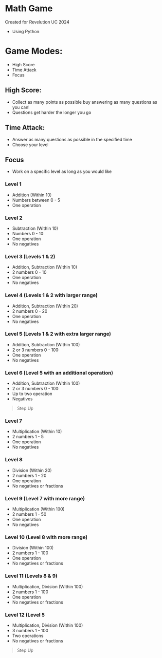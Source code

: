 # Math Game
Created for Revelution UC 2024

- Using Python

# Game Modes:
- High Score
- Time Attack
- Focus

## High Score:
- Collect as many points as possible buy answering as many questions as you can!
- Questions get harder the longer you go

## Time Attack:
- Answer as many questions as possible in the specified time
- Choose your level

## Focus
- Work on a specific level as long as you would like

### Level 1
- Addition (Within 10)
- Numbers between 0 - 5
- One operation

### Level 2
- Subtraction (Within 10)
- Numbers 0 - 10
- One operation
- No negatives

### Level 3 (Levels 1 & 2)
- Addition, Subtraction (Within 10)
- 2 numbers 0 - 10
- One operation
- No negatives

### Level 4 (Levels 1 & 2 with larger range)
- Addition, Subtraction (Within 20)
- 2 numbers 0 - 20
- One operation
- No negatives

### Level 5 (Levels 1 & 2 with extra larger range)
- Addition, Subtraction (Within 100)
- 2 or 3 numbers 0 - 100
- One operation
- No negatives

### Level 6 (Level 5 with an additional operation)
- Addition, Subtraction (Within 100)
- 2 or 3 numbers 0 - 100
- Up to two operation
- Negatives

> Step Up

### Level 7
- Multiplication (Within 10)
- 2 numbers 1 - 5
- One operation
- No negatives

### Level 8 
- Division (Within 20)
- 2 numbers 1 - 20
- One operation
- No negatives or fractions

### Level 9 (Level 7 with more range)
- Multiplication (Within 100)
- 2 numbers 1 - 50
- One operation
- No negatives

### Level 10 (Level 8 with more range)
- Division (Within 100)
- 2 numbers 1 - 100
- One operation
- No negatives or fractions

### Level 11 (Levels 8 & 9)
- Multiplication, Division (Within 100)
- 2 numbers 1 - 100
- One operation
- No negatives or fractions

### Level 12 (Level 5
- Multiplication, Division (Within 100)
- 3 numbers 1 - 100
- Two operations
- No negatives or fractions

> Step Up

